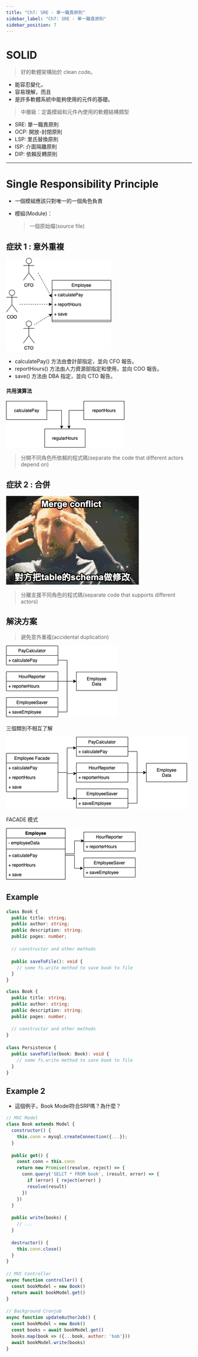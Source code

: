 ```yaml
---
title: "Ch7: SRE - 單一職責原則"
sidebar_label: "Ch7: SRE - 單一職責原則"
sidebar_position: 7
---
```


# SOLID

> 好的軟體架構始於 clean code。

- 能容忍變化，
- 容易理解，而且
- 是許多軟體系統中能夠使用的元件的基礎。

> 中層級：定義模組和元件內使用的軟體結構類型

- SRE: 單一職責原則
- OCP: 開放-封閉原則
- LSP: 里氏替換原則
- ISP: 介面隔離原則
- DIP: 依賴反轉原則

---

# Single Responsibility Principle

- 一個模組應該只對唯一的一個角色負責

- 模組(Module)：
  > 一個原始檔(source file)

## 症狀 1 : 意外重複

![EmployeeClass](./ch7/7.1.EmployeeClass.png)

- calculatePay() 方法由會計部指定，並向 CFO 報告。
- reportHours() 方法由人力資源部指定和使用，並向 COO 報告。
- save() 方法由 DBA 指定，並向 CTO 報告。

#### 共用演算法

![共用演算法](./ch7/7.2.png)

> 分開不同角色所依賴的程式碼(separate the code that different actors depend on)

## 症狀 2 : 合併

![MergeConflict](./ch7/MergeConflict.gif)

> 分離支援不同角色的程式碼(separate code that supports different actors)

## 解決方案

> 避免意外重複(accidental duplication)

![三個類別不相互了解](./ch7/7.3.png)

三個類別不相互了解

![FACADE模式](./ch7/7.4.png)

FACADE 模式

![較少函數的FACADE模式](./ch7/7.5.png)

## Example

```ts
class Book {
  public title: string;
  public author: string;
  public description: string;
  public pages: number;

  // constructor and other methods

  public saveToFile(): void {
    // some fs.write method to save book to file
  }
}
```

```ts
class Book {
  public title: string;
  public author: string;
  public description: string;
  public pages: number;

  // constructor and other methods
}

class Persistence {
  public saveToFile(book: Book): void {
    // some fs.write method to save book to file
  }
}
```

## Example 2

* 這個例子，Book Model符合SRP嗎？為什麼？

```js
// MVC Model
class Book extends Model {
  constructor() {
    this.conn = mysql.createConnection({...});
  }

  public get() {
    const conn = this.conn
    return new Promise((resolve, reject) => {
      conn.query('SELCT * FROM book', (result, error) => {
        if (error) { reject(error) }
        resolve(result)
      })
    })
  }

  public write(books) {
    // ...
  }

  destructor() {
    this.conn.close()
  }
}

// MVC Controller
async function controller() {
  const bookModel = new Book()
  return await bookModel.get()
}

// Background Cronjob
async function updateAuthorJob() {
  const bookModel = new Book()
  const books = await bookModel.get()
  books.map(book => ({...book, author: 'bob'}))
  await bookModel.write(books)
}
```
